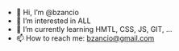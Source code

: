 - 👋 Hi, I’m @bzancio
- 👀 I’m interested in ALL
- 🌱 I’m currently learning HMTL, CSS, JS, GIT, ...
- 📫 How to reach me: bzancio@gmail.com

<!---
bzancio/bzancio is a ✨ special ✨ repository because its `README.md` (this file) appears on your GitHub profile.
You can click the Preview link to take a look at your changes.
--->
